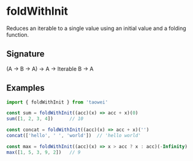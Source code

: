 # foldWithInit

Reduces an iterable to a single value using an initial value and a folding function.

## Signature
(A -> B -> A) -> A -> Iterable B -> A

## Examples
```javascript
import { foldWithInit } from 'taowei'

const sum = foldWithInit((acc)(x) => acc + x)(0)
sum([1, 2, 3, 4])      // 10

const concat = foldWithInit((acc)(x) => acc + x)('')
concat(['hello', ' ', 'world'])  // 'hello world'

const max = foldWithInit((acc)(x) => x > acc ? x : acc)(-Infinity)
max([1, 5, 3, 9, 2])   // 9

```
